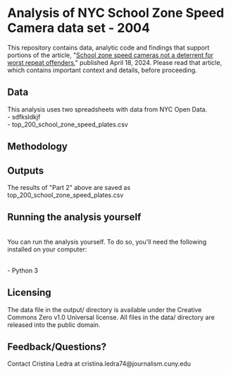 # Analysis of NYC School Zone Speed Camera data set - 2004 
This repository contains data, analytic code and findings that support portions of the article, "[School zone speed cameras not a deterrent for worst repeat offenders](https://docs.google.com/document/d/1Luh9gk2ol8IDU_q2-kB7ZIDpLwF5prlDB-y5a8IrNkE/edit?usp=sharing)," published April 18, 2024. Please read that article, which contains important context and details, before proceeding.
<h2>Data</h2>
This analysis uses two spreadsheets with data from NYC Open Data.
  <br>- sdfksldkjf
  <br>- top_200_school_zone_speed_plates.csv
  <h2>Methodology</h2>
  
  <h2>Outputs</h2>
The results of "Part 2" above are saved as top_200_school_zone_speed_plates.csv
  <h2>Running the analysis yourself</h2>
  <br>You can run the analysis yourself. To do so, you'll need the following installed on your computer:

<br>- Python 3
  <h2>Licensing</h2>
 The data file in the output/ directory is available under the Creative Commons Zero v1.0 Universal license. All files in the data/ directory are released into the public domain.
  <h2>Feedback/Questions?</h2>
  Contact Cristina Ledra at cristina.ledra74@journalism.cuny.edu
